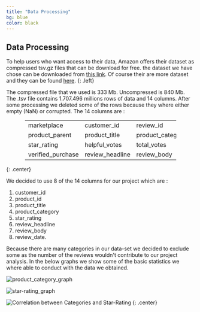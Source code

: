 ```yaml
---
title: "Data Processing"
bg: blue
color: black
---
```


## Data Processing

To help users who want access to their data, Amazon offers their dataset as compressed tsv.gz files that can be download for free. the dataset we have chose can be downloaded from [this link](https://s3.amazonaws.com/amazon-reviews-pds/tsv/amazon_reviews_multilingual_UK_v1_00.tsv.gz). Of course their are more dataset and they can be found [here](https://s3.amazonaws.com/amazon-reviews-pds/tsv/index.txt).
{: .left}

The compressed file that we used is 333 Mb. Uncompressed is 840 Mb. The .tsv file contains 1.707.496 millions rows of data and 14 columns. After some processing we deleted some of the rows because they where either empty (NaN) or corrupted.
The 14 columns are :
<div align = "center">
<table style="width:80%">
<tr>
<td align="left">marketplace</td>
<td align="left">customer_id</td>
<td align="left">review_id</td>
<td align="left">review_date</td>
</tr>
<tr>
<td align="left">product_parent</td>
<td align="left">product_title</td>
<td align="left">product_category</td>
<td align="left">vine</td>
</tr>
<tr>
<td align="left">star_rating</td>
<td align="left">helpful_votes</td>
<td align="left">total_votes</td>

</tr>
<tr>
<td align="left">verified_purchase</td>
<td align="left">review_headline</td>
<td align="left">review_body</td>

</tr>
</table>
</div>
{: .center}


We decided to use 8 of the 14 columns for our project which are :

1. customer_id
1. product_id
1. product_title
1. product_category
1. star_rating
1. review_headline
1. review_body
1. review_date.

Because there are many categories in our data-set we decided to exclude some as the number of the reviews wouldn't contribute to our project analysis. In the below graphs we show some of the basic statistics we where able to conduct with the data we obtained.


![product_category_graph](https://raw.githubusercontent.com/carmignanivittorio/SocialGraphProject/master/img/product_category.jpg)

![star-rating_graph](https://raw.githubusercontent.com/carmignanivittorio/SocialGraphProject/master/img/star_rating.png)

![Correlation between Categories and Star-Rating](https://raw.githubusercontent.com/carmignanivittorio/SocialGraphProject/master/img/Correlation%20between%20Categories%20and%20Star-Rating.png)
{: .center}

